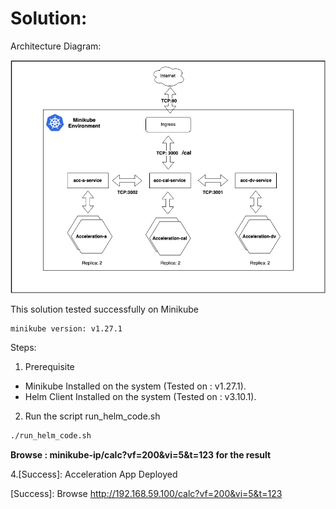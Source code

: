 # Solution:

Architecture Diagram:

![alt text](Arch_diagram/acc-arch.jpg)

This solution tested successfully on Minikube
```bash
minikube version: v1.27.1
```
Steps:

1. Prerequisite

- Minikube Installed on the system (Tested on : v1.27.1).
- Helm Client Installed on the system (Tested on : v3.10.1).

2. Run the script run_helm_code.sh
```bash
./run_helm_code.sh
```

 **Browse : minikube-ip/calc?vf=200&vi=5&t=123 for the result** 


4.[Success]: Acceleration App Deployed


[Success]: Browse http://192.168.59.100/calc?vf=200&vi=5&t=123



